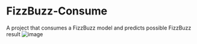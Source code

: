 # FizzBuzz-Consume
A project that consumes a FizzBuzz model and predicts possible FizzBuzz result
![image](https://github.com/user-attachments/assets/e4911fd8-4a7b-4776-97cf-97f4cd268ca8)
